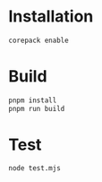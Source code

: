 # Installation

```bash
corepack enable
```

# Build

```bash
pnpm install
pnpm run build
```

# Test

```bash
node test.mjs
```
